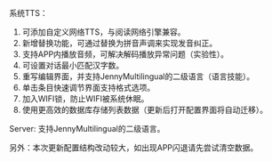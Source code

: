 系统TTS：
1. 可添加自定义网络TTS，与阅读网络引擎兼容。
2. 新增替换功能，可通过替换为拼音声调来实现发音纠正。
3. 支持APP内播放音频，可解决解码播放异常问题（实验性）。
4. 可设置对话最小匹配汉字数。
5. 重写编辑界面，并支持JennyMultilingual的二级语言（语言技能）。
6. 单击条目快速调节界面支持格式选项。
7. 加入WIFI锁，防止WIFI被系统休眠。
8. 使用更高效的数据库存储列表数据（更新后打开配置界面将自动迁移）。

Server: 支持JennyMultilingual的二级语言。

另外：本次更新配置结构改动较大，如出现APP闪退请先尝试清空数据。
